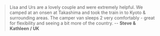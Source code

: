 >Lisa and Urs are a lovely couple and were extremely helpful. We camped at an onsen at Takashima and took the train in to Kyoto & surrounding areas. The camper van sleeps 2 very comfortably - great for flexibility and seeing a bit more of the country. -- **Steve & Kathleen / UK**